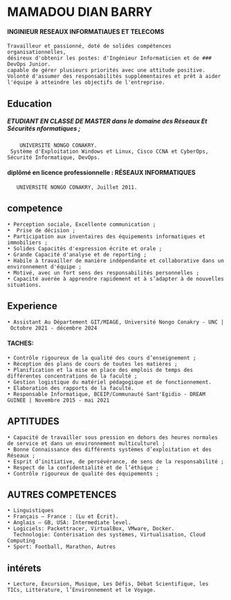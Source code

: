 # MAMADOU DIAN BARRY
#### INGINIEUR RESEAUX  INFORMATIAUES ET TELECOMS
    Travailleur et passionné, doté de solides compétences organisationnelles, 
    désireux d'obtenir les postes: d'Ingénieur Informaticien et de ### DevOps Junior. 
    capable de gérer plusieurs priorités avec une attitude positive. 
    Volonté d'assumer des responsabilités supplémentaires et prêt à aider l'équipe à atteindre les objectifs de l'entreprise.
## Education
##### ETUDIANT EN CLASSE DE MASTER dans le domaine des Réseaux Et Sécurités nformatiques ;
        UNIVERSITE NONGO CONAKRY.
     Système d'Exploitation Windows et Linux, Cisco CCNA et CyberOps, Sécurité Informatique, DevOps.
#### diplômé en licence professionnelle : RÉSEAUX INFORMATIQUES
       UNIVERSITE NONGO CONAKRY, Juillet 2011.
## competence
    • Perception sociale, Excellente communication ;
    •  Prise de décision ;
    • Participation aux inventaires des équipements informatiques et immobiliers ;
    • Solides Capacités d'expression écrite et orale ;
    • Grande Capacité d'analyse et de reporting ;
    • Habile à travailler de manière indépendante et collaborative dans un environnement d'équipe ;
    • Motivé, avec un fort sens des responsabilités personnelles ;
    • Capacité avérée à apprendre rapidement et à s’adapter à de nouvelles situations.
## Experience
    • Assistant Au Département GIT/MIAGE, Université Nongo Conakry - UNC | Octobre 2021 - décembre 2024
#### TACHES: 
    • Contrôle rigoureux de la qualité des cours d’enseignement ;
    • Réception des plans de cours de toutes les matières ;
    • Planification et la mise en place des emplois de temps des différentes concentrations de la faculté ; 
    • Gestion logistique du matériel pédagogique et de fonctionnement.
    • Elaboration des rapports de la faculté.
    • Responsable Informatique, BCEIP/Communauté Sant'Egidio - DREAM GUINEE | Novembre 2015 - mai 2021
## APTITUDES 
    • Capacité de travailler sous pression en dehors des heures normales de service et dans un environnement multiculturel ;
    • Bonne Connaissance des différents systèmes d’exploitation et des Réseaux ;
    • Esprit d’initiative, de persévérance, de sens de la responsabilité ;
    • Respect de la confidentialité et de l’éthique ;
    • Contrôle rigoureux de qualité des équipements ;  
## AUTRES COMPETENCES 
    • Linguistiques 
    • Français – France : (Lu et Écrit). 
    • Anglais – GB, USA: Intermediate level.
    • Logiciels: Packettracer, VirtualBox, VMware, Docker. 
      Technologie: Contérisation des systèmes, Virtualisation, Cloud Computing
    • Sport: Football, Marathon, Autres 
## intérets
    • Lecture, Excursion, Musique, Les Défis, Débat Scientifique, les TICs, Littérature, l’Environnement et le Voyage.





